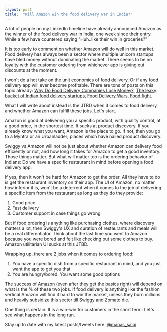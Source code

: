 ```yaml
---
layout: post
title:  "Will Amazon win the food delivery war in India?"
---
```


A lot of people on my LinkedIn timeline have already announced Amazon as the winner of the food delivery war in India, one week since their entry. While a few have countered saying "Huh..like their win in groceries?"

It is too early to comment on whether Amazon will do well in this market. Food delivery has always been a sector where multiple unicorn startups have bled money without dominating the market. There seems to be no loyalty with the customer ordering from whichever app is giving out discounts at the moment.

I won't do a hot take on the unit economics of food delivery. Or if any food delivery app will ever become profitable. There are tons of posts on this topic already: [Why Do Food Delivery Companies Lose Money?](https://nymag.com/intelligencer/amp/2020/05/why-do-food-delivery-companies-lose-money.html), [The leaky bucket of Indian food delivery startups](https://factordaily.com/the-economics-of-food-delivery/), [Food Delivery Wars](https://medium.com/@sarahtavel/food-delivery-wars-3-takeaways-from-the-ubereats-postmates-grubhub-doordash-ecosystem-how-it-bda13a059430), [Food fight](https://firehose.substack.com/p/drinking-from-the-firehose-140-food-19-09-23).

What I will write about instead is the JTBD when it comes to food delivery and whether Amazon can fulfill these jobs. Let's start.

Amazon is good at delivering you a specific product, with quality control, at a good price, in the shortest time. It sucks at product discovery. If you already know what you want, Amazon is the place to go. If not, then you go to a Myntra or an Urbanladder; places which have nailed product discovery.

Swiggy vs Amazon will not be just about whether Amazon can delivery food efficiently or not, and how long it takes for Amazon to get a good inventory. Those things matter. But what will matter too is the ordering behavior of Indians: Do we have a specific restaurant in mind before opening a food delivery app.

If yes, then it won't be hard for Amazon to get the order. All they have to do is get the restaurant inventory on their app. The UI of Amazon, no matter how inferior it is, won't be a deterrent when it comes to the job of delivering a specific item from the restaurant as long as they do they provide:
1. Good price
2. Fast delivery
3. Customer support in case things go wrong

But if food ordering is anything like purchasing clothes, where discovery matters a lot, then Swiggy's UX and curation of restaurants and meals will be a real differentiator. Think about the last time you went to Amazon because you were bored and felt like checking out some clothes to buy. Amazon utilitarian UI sucks at this JTBD.

Wrapping up, there are 2 jobs when it comes to ordering food:

1. You have a specific dish from a specific restaurant in mind, and you just want the app to get you that
2. You are hungry/bored. You want some good options

The success of Amazon (even after they get the basics right) will depend on what is the % of these two jobs. If food delivery is anything like the fashion vertical Amazon will find it hard to win the market, unless they burn millions and heavily subsidize this sector till Swiggy and Zomato die.

One thing is certain: It is a win-win for customers in the short term. Let's see what happens in the long run.

Stay up to date with my latest posts/tweets here: [@manas_saloi](http://twitter.com/manas_saloi)

